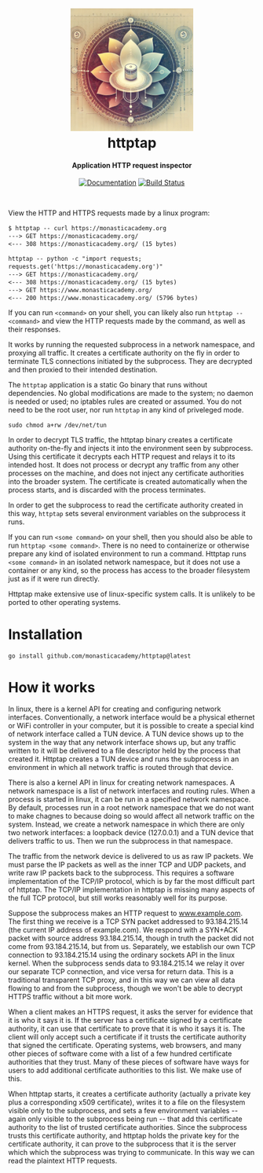 <h1 align="center">
  <img src="./.github/banner.webp" alt="httptap" height="250px">
  <br>
  httptap
  </br>
</h1>
<h4 align="center">Application HTTP request inspector</h4>
<p align="center">
  <a href="https://pkg.go.dev/github.com/monasticacademy/httptap"><img src="https://img.shields.io/badge/go.dev-reference-007d9c?logo=go&logoColor=white&style=flat-square" alt="Documentation"></a>
  <a href="https://github.com/monasticacademy/httptap/actions"><img src="https://github.com/monasticacademy/httptap/workflows/Test/badge.svg" alt="Build Status"></a>
</p>
<br>

View the HTTP and HTTPS requests made by a linux program:

```shell
$ httptap -- curl https://monasticacademy.org
---> GET https://monasticacademy.org/
<--- 308 https://monasticacademy.org/ (15 bytes)
```

```shell
httptap -- python -c "import requests; requests.get('https://monasticacademy.org')"
---> GET https://monasticacademy.org/
<--- 308 https://monasticacademy.org/ (15 bytes)
---> GET https://www.monasticacademy.org/
<--- 200 https://www.monasticacademy.org/ (5796 bytes)
```

If you can run `<command>` on your shell, you can likely also run `httptap -- <command>` and view the HTTP requests made by the command, as well as their responses.

It works by running the requested subprocess in a network namespace, and proxying all traffic. It creates a certificate authority on the fly in order to terminate TLS connections initiated by the subprocess. They are decrypted and then proxied to their intended destination.

The `httptap` application is a static Go binary that runs without dependencies. No global modifications are made to the system; no daemon is needed or used; no iptables rules are created or assumed. You do not need to be the root user, nor run `httptap` in any kind of priveleged mode.

```shell
sudo chmod a+rw /dev/net/tun
```

In order to decrypt TLS traffic, the httptap binary creates a certificate authority on-the-fly and injects it into the environment seen by subprocess. Using this certificate it decrypts each HTTP request and relays it to its intended host. It does not process or decrypt any traffic from any other processes on the machine, and does not inject any certificate authorities into the broader system. The certificate is created automatically when the process starts, and is discarded with the process terminates.

In order to get the subprocess to read the certificate authority created in this way, `httptap` sets several environment variables on the subprocess it runs.

If you can run `<some command>` on your shell, then you should also be able to run `httptap <some command>`. There is no need to containerize or otherwise prepare any kind of isolated environment to run a command. Httptap runs `<some command>` in an isolated network namespace, but it does not use a container or any kind, so the process has access to the broader filesystem just as if it were run directly.

Httptap make extensive use of linux-specific system calls. It is unlikely to be ported to other operating systems.

# Installation

```shell
go install github.com/monasticacademy/httptap@latest
```

# How it works

In linux, there is a kernel API for creating and configuring network interfaces. Conventionally, a network interface would be a physical ethernet or WiFi controller in your computer, but it is possible to create a special kind of network interface called a TUN device. A TUN device shows up to the system in the way that any network interface shows up, but any traffic written to it will be delivered to a file descriptor held by the process that created it. Httptap creates a TUN device and runs the subprocess in an environment in which all network traffic is routed through that device.

There is also a kernel API in linux for creating network namespaces. A network namespace is a list of network interfaces and routing rules. When a process is started in linux, it can be run in a specified network namespace. By default, processes run in a root network namespace that we do not want to make chagnes to because doing so would affect all network traffic on the system. Instead, we create a network namespace in which there are only two network interfaces: a loopback device (127.0.0.1) and a TUN device that delivers traffic to us. Then we run the subprocess in that namespace.

The traffic from the network device is delivered to us as raw IP packets. We must parse the IP packets as well as the inner TCP and UDP packets, and write raw IP packets back to the subprocess. This requires a software implementation of the TCP/IP protocol, which is by far the most difficult part of httptap. The TCP/IP implementation in httptap is missing many aspects of the full TCP protocol, but still works reasonably well for its purpose.

Suppose the subprocess makes an HTTP request to www.example.com. The first thing we receive is a TCP SYN packet addressed to 93.184.215.14 (the current IP address of example.com). We respond with a SYN+ACK packet with source address 93.184.215.14, though in truth the packet did not come from 93.184.215.14, but from us. Separately, we establish our own TCP connection to 93.184.215.14 using the ordinary sockets API in the linux kernel. When the subprocess sends data to 93.184.215.14 we relay it over our separate TCP connection, and vice versa for return data. This is a traditional transparent TCP proxy, and in this way we can view all data flowing to and from the subprocess, though we won't be able to decrypt HTTPS traffic without a bit more work.

When a client makes an HTTPS request, it asks the server for evidence that it is who it says it is. If the server has a certificate signed by a certificate authority, it can use that certificate to prove that it is who it says it is. The client will only accept such a certificate if it trusts the certificate authority that signed the certificate. Operating systems, web browsers, and many other pieces of software come with a list of a few hundred certificate authorities that they trust. Many of these pieces of software have ways for users to add additional certificate authorities to this list. We make use of this.

When httptap starts, it creates a certificate authority (actually a private key plus a corresponding x509 certificate), writes it to a file on the filesystem visible only to the subprocess, and sets a few environment variables -- again only visible to the subprocess being run -- that add this certificate authority to the list of trusted certificate authorities. Since the subprocess trusts this certificate authority, and httptap holds the private key for the certificate authority, it can prove to the subprocess that it is the server which which the subprocess was trying to communicate. In this way we can read the plaintext HTTP requests.
